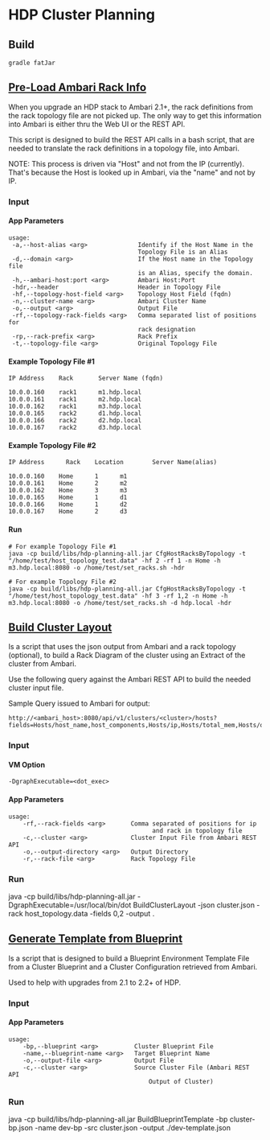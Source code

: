 # HDP Cluster Planning

## Build

    gradle fatJar
    
## [Pre-Load Ambari Rack Info](./src/main/groovy/CfgHostRacksByTopology.groovy)
    
When you upgrade an HDP stack to Ambari 2.1+, the rack definitions from the rack topology file are not picked up.  The only way to get this information into Ambari is either thru the Web UI or the REST API.

This script is designed to build the REST API calls in a bash script, that are needed to translate the rack definitions in a topology file, into Ambari.

NOTE: This process is driven via "Host" and not from the IP (currently).  That's because the Host is looked up in Ambari, via the "name" and not by IP.

### Input

#### App Parameters

    usage: 
     -a,--host-alias <arg>              Identify if the Host Name in the
                                        Topology File is an Alias
     -d,--domain <arg>                  If the Host name in the Topology file
                                        is an Alias, specify the domain.
     -h,--ambari-host:port <arg>        Ambari Host:Port
     -hdr,--header                      Header in Topology File
     -hf,--topology-host-field <arg>    Topology Host Field (fqdn)
     -n,--cluster-name <arg>            Ambari Cluster Name
     -o,--output <arg>                  Output File
     -rf,--topology-rack-fields <arg>   Comma separated list of positions for
                                        rack designation
     -rp,--rack-prefix <arg>            Rack Prefix
     -t,--topology-file <arg>           Original Topology File

#### Example Topology File #1

    IP Address    Rack       Server Name (fqdn)
    
    10.0.0.160    rack1      m1.hdp.local
    10.0.0.161    rack1      m2.hdp.local
    10.0.0.162    rack1      m3.hdp.local
    10.0.0.165    rack2      d1.hdp.local
    10.0.0.166    rack2      d2.hdp.local
    10.0.0.167    rack2      d3.hdp.local

#### Example Topology File #2

    IP Address      Rack    Location        Server Name(alias)
    
    10.0.0.160    Home      1      m1
    10.0.0.161    Home      2      m2
    10.0.0.162    Home      3      m3
    10.0.0.165    Home      1      d1
    10.0.0.166    Home      1      d2
    10.0.0.167    Home      2      d3

#### Run
 
    # For example Topology File #1
    java -cp build/libs/hdp-planning-all.jar CfgHostRacksByTopology -t "/home/test/host_topology_test.data" -hf 2 -rf 1 -n Home -h m3.hdp.local:8080 -o /home/test/set_racks.sh -hdr

    # For example Topology File #2
    java -cp build/libs/hdp-planning-all.jar CfgHostRacksByTopology -t "/home/test/host_topology_test.data" -hf 3 -rf 1,2 -n Home -h m3.hdp.local:8080 -o /home/test/set_racks.sh -d hdp.local -hdr

## [Build Cluster Layout](./src/main/groovy/BuildClusterLayout.groovy)

Is a script that uses the json output from Ambari and a rack topology (optional), to build a Rack Diagram of the cluster using an Extract of the cluster from Ambari.

Use the following query against the Ambari REST API to build the needed cluster input file.

Sample Query issued to Ambari for output:

```
http://<ambari_host>:8080/api/v1/clusters/<cluster>/hosts?fields=Hosts/host_name,host_components,Hosts/ip,Hosts/total_mem,Hosts/os_arch,Hosts/os_type,Hosts/rack_info,Hosts/cpu_count,Hosts/disk_info,metrics/disk,Hosts/ph_cpu_count
```

### Input

#### VM Option
    -DgraphExecutable=<dot_exec>
    
#### App Parameters 
    usage: 
        -rf,--rack-fields <arg>       Comma separated of positions for ip
                                            and rack in topology file
        -c,--cluster <arg>            Cluster Input File from Ambari REST API
        -o,--output-directory <arg>   Output Directory
        -r,--rack-file <arg>          Rack Topology File
                                            
### Run

java -cp build/libs/hdp-planning-all.jar -DgraphExecutable=/usr/local/bin/dot BuildClusterLayout -json cluster.json -rack host_topology.data -fields 0,2 -output . 

## [Generate Template from Blueprint](./src/main/groovy/BuildBlueprintTemplate.groovy) 

Is a script that is designed to build a Blueprint Environment Template File from a Cluster Blueprint and a Cluster Configuration retrieved from Ambari.

Used to help with upgrades from 2.1 to 2.2+ of HDP.

    
### Input

#### App Parameters
    usage:
        -bp,--blueprint <arg>          Cluster Blueprint File
        -name,--blueprint-name <arg>   Target Blueprint Name
        -o,--output-file <arg>         Output File
        -c,--cluster <arg>             Source Cluster File (Ambari REST API
                                           Output of Cluster)

### Run

java -cp build/libs/hdp-planning-all.jar BuildBlueprintTemplate -bp cluster-bp.json -name dev-bp -src cluster.json -output ./dev-template.json